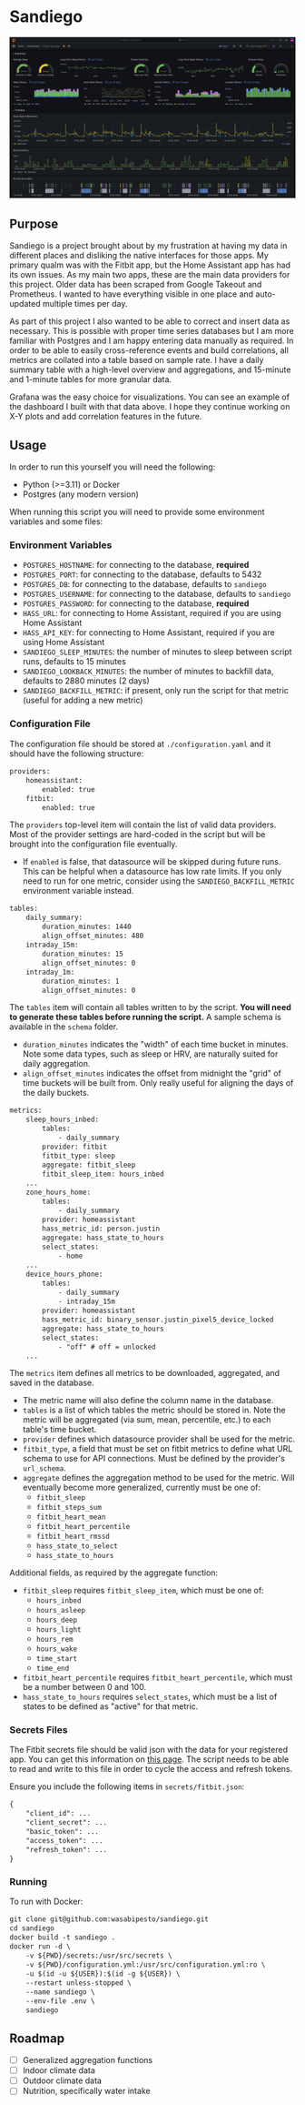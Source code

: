 # Sandiego

![](images/grafana_dashboard.png)

## Purpose

Sandiego is a project brought about by my frustration at having my data in different places and disliking the native interfaces for those apps. My primary qualm was with the Fitbit app, but the Home Assistant app has had its own issues. As my main two apps, these are the main data providers for this project. Older data has been scraped from Google Takeout and Prometheus. I wanted to have everything visible in one place and auto-updated multiple times per day.

As part of this project I also wanted to be able to correct and insert data as necessary. This is possible with proper time series databases but I am more familiar with Postgres and I am happy entering data manually as required. In order to be able to easily cross-reference events and build correlations, all metrics are collated into a table based on sample rate. I have a daily summary table with a high-level overview and aggregations, and 15-minute and 1-minute tables for more granular data.

Grafana was the easy choice for visualizations. You can see an example of the dashboard I built with that data above. I hope they continue working on X-Y plots and add correlation features in the future.

## Usage

In order to run this yourself you will need the following:

- Python (>=3.11) or Docker
- Postgres (any modern version)

When running this script you will need to provide some environment variables and some files:

### Environment Variables

- `POSTGRES_HOSTNAME`: for connecting to the database, **required**
- `POSTGRES_PORT`: for connecting to the database, defaults to 5432
- `POSTGRES_DB`: for connecting to the database, defaults to `sandiego`
- `POSTGRES_USERNAME`: for connecting to the database, defaults to `sandiego`
- `POSTGRES_PASSWORD`: for connecting to the database, **required**
- `HASS_URL`: for connecting to Home Assistant, required if you are using Home Assistant
- `HASS_API_KEY`: for connecting to Home Assistant, required if you are using Home Assistant
- `SANDIEGO_SLEEP_MINUTES`: the number of minutes to sleep between script runs, defaults to 15 minutes
- `SANDIEGO_LOOKBACK_MINUTES`: the number of minutes to backfill data, defaults to 2880 minutes (2 days)
- `SANDIEGO_BACKFILL_METRIC`: if present, only run the script for that metric (useful for adding a new metric)

### Configuration File

The configuration file should be stored at `./configuration.yaml` and it should have the following structure:

```
providers:
    homeassistant:
        enabled: true
    fitbit:
        enabled: true
```

The `providers` top-level item will contain the list of valid data providers. Most of the provider settings are hard-coded in the script but will be brought into the configuration file eventually. 

- If `enabled` is false, that datasource will be skipped during future runs. This can be helpful when a datasource has low rate limits. If you only need to run for one metric, consider using the `SANDIEGO_BACKFILL_METRIC` environment variable instead.

```
tables:
    daily_summary:
        duration_minutes: 1440
        align_offset_minutes: 480
    intraday_15m:
        duration_minutes: 15
        align_offset_minutes: 0
    intraday_1m:
        duration_minutes: 1
        align_offset_minutes: 0
```

The `tables` item will contain all tables written to by the script. **You will need to generate these tables before running the script.** A sample schema is available in the `schema` folder. 

- `duration_minutes` indicates the "width" of each time bucket in minutes. Note some data types, such as sleep or HRV, are naturally suited for daily aggregation.
- `align_offset_minutes` indicates the offset from midnight the "grid" of time buckets will be built from. Only really useful for aligning the days of the daily buckets.

```
metrics:
    sleep_hours_inbed:
        tables:
            - daily_summary
        provider: fitbit
        fitbit_type: sleep
        aggregate: fitbit_sleep
        fitbit_sleep_item: hours_inbed
    ...
    zone_hours_home:
        tables:
            - daily_summary
        provider: homeassistant
        hass_metric_id: person.justin
        aggregate: hass_state_to_hours
        select_states: 
            - home
    ...
    device_hours_phone:
        tables:
            - daily_summary
            - intraday_15m
        provider: homeassistant
        hass_metric_id: binary_sensor.justin_pixel5_device_locked
        aggregate: hass_state_to_hours
        select_states: 
            - "off" # off = unlocked
    ...
```

The `metrics` item defines all metrics to be downloaded, aggregated, and saved in the database.

- The metric name will also define the column name in the database.
- `tables` is a list of which tables the metric should be stored in. Note the metric will be aggregated (via sum, mean, percentile, etc.) to each table's time bucket.
- `provider` defines which datasource provider shall be used for the metric.
- `fitbit_type`, a field that must be set on fitbit metrics to define what URL schema to use for API connections. Must be defined by the provider's `url_schema`.
- `aggregate` defines the aggregation method to be used for the metric. Will eventually become more generalized, currently must be one of:
    - `fitbit_sleep`
    - `fitbit_steps_sum`
    - `fitbit_heart_mean`
    - `fitbit_heart_percentile`
    - `fitbit_heart_rmssd`
    - `hass_state_to_select`
    - `hass_state_to_hours`

Additional fields, as required by the aggregate function:
- `fitbit_sleep` requires `fitbit_sleep_item`, which must be one of:
    - `hours_inbed`
    - `hours_asleep`
    - `hours_deep`
    - `hours_light`
    - `hours_rem`
    - `hours_wake`
    - `time_start`
    - `time_end`
- `fitbit_heart_percentile` requires `fitbit_heart_percentile`, which must be a number between 0 and 100.
- `hass_state_to_hours` requires `select_states`, which must be a list of states to be defined as "active" for that metric.

### Secrets Files

The Fitbit secrets file should be valid json with the data for your registered app. You can get this information on [this page](https://dev.fitbit.com/build/reference/web-api/troubleshooting-guide/oauth2-tutorial/). The script needs to be able to read and write to this file in order to cycle the access and refresh tokens.

Ensure you include the following items in `secrets/fitbit.json`:

```
{
    "client_id": ...
    "client_secret": ...
    "basic_token": ...
    "access_token": ...
    "refresh_token": ...
}
```

### Running

To run with Docker:

```
git clone git@github.com:wasabipesto/sandiego.git
cd sandiego
docker build -t sandiego .
docker run -d \
    -v ${PWD}/secrets:/usr/src/secrets \
    -v ${PWD}/configuration.yml:/usr/src/configuration.yml:ro \
    -u $(id -u ${USER}):$(id -g ${USER}) \
    --restart unless-stopped \
    --name sandiego \
    --env-file .env \
    sandiego
```

## Roadmap

- [ ] Generalized aggregation functions
- [ ] Indoor climate data
- [ ] Outdoor climate data
- [ ] Nutrition, specifically water intake
